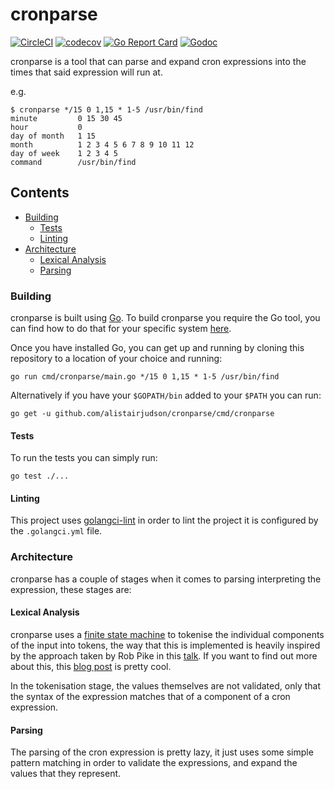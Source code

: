 cronparse
=========
[![CircleCI](https://circleci.com/gh/alistairjudson/cronparse.svg?style=svg)](https://circleci.com/gh/alistairjudson/cronparse)
[![codecov](https://codecov.io/gh/alistairjudson/cronparse/branch/master/graph/badge.svg)](https://codecov.io/gh/alistairjudson/cronparse)
[![Go Report Card](https://goreportcard.com/badge/github.com/alistairjudson/cronparse)](https://goreportcard.com/report/github.com/alistairjudson/cronparse)
[![Godoc](https://godoc.org/github.com/alistairjudson/cronparse?status.svg)](https://godoc.org/github.com/alistairjudson/cronparse)

cronparse is a tool that can parse and expand cron expressions into the times
that said expression will run at.

e.g. 
```console
$ cronparse */15 0 1,15 * 1-5 /usr/bin/find
minute         0 15 30 45
hour           0
day of month   1 15
month          1 2 3 4 5 6 7 8 9 10 11 12
day of week    1 2 3 4 5
command        /usr/bin/find
```
## Contents
<!-- vim-markdown-toc GFM -->

- [Building](#building)
  - [Tests](#tests)
  - [Linting](#linting)
- [Architecture](#architecture)
  - [Lexical Analysis](#lexical-analysis)
  - [Parsing](#parsing)

<!-- vim-markdown-toc -->

### Building
cronparse is built using [Go][go]. To build cronparse you require the Go tool,
you can find how to do that for your specific system [here][installing-go].

Once you have installed Go, you can get up and running by cloning this
repository to a location of your choice and running:

```console
go run cmd/cronparse/main.go */15 0 1,15 * 1-5 /usr/bin/find
```

Alternatively if you have your `$GOPATH/bin` added to your `$PATH` you can run:

```console
go get -u github.com/alistairjudson/cronparse/cmd/cronparse
```

#### Tests
To run the tests you can simply run:

```console
go test ./...
``` 

#### Linting
This project uses [golangci-lint][golangci-lint] in order to lint the project
it is configured by the `.golangci.yml` file.

### Architecture
cronparse has a couple of stages when it comes to parsing interpreting the
expression, these stages are:

#### Lexical Analysis
cronparse uses a [finite state machine][fsm] to tokenise the individual
components of the input into tokens, the way that this is implemented is heavily
inspired by the approach taken by Rob Pike in this [talk][rob-pike-talk]. If you
want to find out more about this, this [blog post][blog-post] is pretty cool.

In the tokenisation stage, the values themselves are not validated, only that
the syntax of the expression matches that of a component of a cron expression.

#### Parsing
The parsing of the cron expression is pretty lazy, it just uses some simple
pattern matching in order to validate the expressions, and expand the values
that they represent.

[go]: https://golang.org/
[installing-go]: https://golang.org/doc/install
[fsm]: https://en.wikipedia.org/wiki/Finite-state_machine
[rob-pike-talk]: https://www.youtube.com/watch?v=HxaD_trXwRE
[blog-post]: https://hackernoon.com/lexical-analysis-861b8bfe4cb0
[golangci-lint]: https://github.com/golangci/golangci-lint


